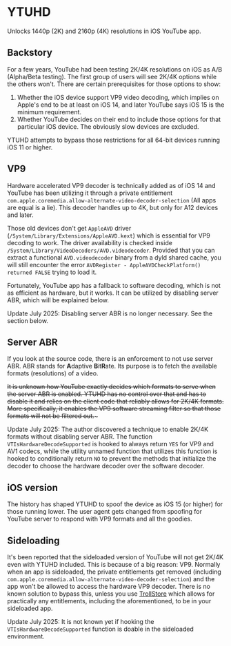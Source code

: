 # YTUHD

Unlocks 1440p (2K) and 2160p (4K) resolutions in iOS YouTube app.

## Backstory

For a few years, YouTube had been testing 2K/4K resolutions on iOS as A/B (Alpha/Beta testing). The first group of users will see 2K/4K options while the others won't.
There are certain prerequisites for those options to show:

1. Whether the iOS device support VP9 video decoding, which implies on Apple's end to be at least on iOS 14, and later YouTube says iOS 15 is the minimum requirement.
2. Whether YouTube decides on their end to include those options for that particular iOS device. The obviously slow devices are excluded.

YTUHD attempts to bypass those restrictions for all 64-bit devices running iOS 11 or higher.

## VP9

Hardware accelerated VP9 decoder is technically added as of iOS 14 and YouTube has been utilizing it through a private entitlement `com.apple.coremedia.allow-alternate-video-decoder-selection` (All apps are equal is a lie).
This decoder handles up to 4K, but only for A12 devices and later.

Those old devices don't get `AppleAVD` driver (`/System/Library/Extensions/AppleAVD.kext`) which is essential for VP9 decoding to work.
The driver availability is checked inside `/System/Library/VideoDecoders/AVD.videodecoder`.
Provided that you can extract a functional `AVD.videodecoder` binary from a dyld shared cache, you will still encounter the error `AVDRegister - AppleAVDCheckPlatform() returned FALSE` trying to load it.

Fortunately, YouTube app has a fallback to software decoding, which is not as efficient as hardware, but it works.
It can be utilized by disabling server ABR, which will be explained below.

Update July 2025: Disabling server ABR is no longer necessary. See the section below.

## Server ABR

If you look at the source code, there is an enforcement to not use server ABR. ABR stands for **A**daptive **B**it**R**ate. Its purpose is to fetch the available formats (resolutions) of a video.

~~It is unknown how YouTube exactly decides which formats to serve when the server ABR is enabled.
YTUHD has no control over that and has to disable it and relies on the client code that reliably allows for 2K/4K formats.
More specifically, it enables the VP9 software streaming filter so that those formats will not be filtered out.~~~

Update July 2025: The author discovered a technique to enable 2K/4K formats without disabling server ABR. The function `VTIsHardwareDecodeSupported` is hooked to always return `YES` for VP9 and AV1 codecs, while the utility unnamed function that utilizes this function is hooked to conditionally return `NO` to prevent the methods that initialize the decoder to choose the hardware decoder over the software decoder.

## iOS version

The history has shaped YTUHD to spoof the device as iOS 15 (or higher) for those running lower. The user agent gets changed from spoofing for YouTube server to respond with VP9 formats and all the goodies.

## Sideloading

It's been reported that the sideloaded version of YouTube will not get 2K/4K even with YTUHD included. This is because of a big reason: VP9.
Normally when an app is sideloaded, the private entitlements get removed (including `com.apple.coremedia.allow-alternate-video-decoder-selection`) and the app won't be allowed to access the hardware VP9 decoder. There is no known solution to bypass this, unless you use [TrollStore](https://github.com/opa334/TrollStore) which allows for practically any entitlements, including the aforementioned, to be in your sideloaded app.

Update July 2025: It is not known yet if hooking the `VTIsHardwareDecodeSupported` function is doable in the sideloaded environment.
